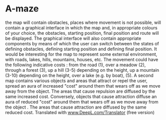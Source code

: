 # A-maze
the map will contain obstacles,  places where movement is not possible,   will contain a graphical interface in which the map and, in appropriate colours of your choice, the obstacles, starting position, final position and route will be displayed. The graphical interface will also contain appropriate components by means of which the user can switch between the states of defining obstacles, defining starting position and defining final position. It would be interesting for the map to represent some external environment, with roads, lakes, hills, mountains, houses, etc. The movement could have the following indicative costs : from the road (1), over a meadow (2), through a forest (3), up a hill (3-5) depending on the height, up a mountain (3-10) depending on the height, over a lake (e.g. by boat), (5).  A second map contains various objects and areas that attract or repel the user, spread an aura of increased "cost" around them that wears off as we move away from the object. The areas that cause repulsion are diffused by the same increased cost. Conversely, objects that cause attraction diffuse an aura of reduced "cost" around them that wears off as we move away from the object . The areas that cause attraction are diffused by the same reduced cost.    Translated with www.DeepL.com/Translator (free version)
